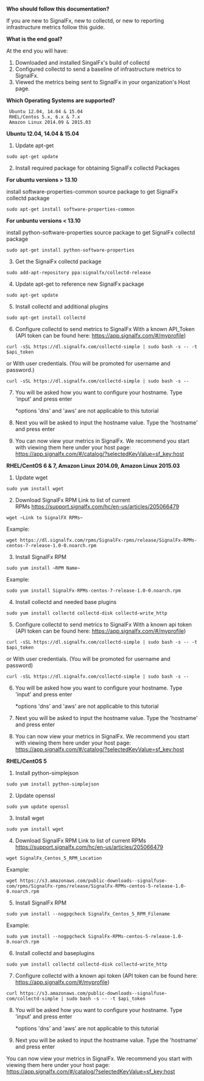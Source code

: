 **Who should follow this documentation?**

If you are new to SignalFx, new to collectd, or new to reporting infrastructure metrics follow this guide.

**What is the end goal?**

At the end you will have:
1. Downloaded and installed SingalFx's build of collectd
2. Configured collectd to send a baseline of infrastructure metrics to
SignalFx.
3. Viewed the metrics being sent to SignalFx in your organization's Host
page.

**Which Operating Systems are supported?**

     Ubuntu 12.04, 14.04 & 15.04
     RHEL/Centos 5.x, 6.x & 7.x
     Amazon Linux 2014.09 & 2015.03


**Ubuntu 12.04, 14.04 & 15.04**

1. Update apt-get

 ```sudo apt-get update```

2. Install required package for obtaining SignalFx collectd Packages

 **For ubuntu versions &gt; 13.10**

 install software-properties-common source package to get SignalFx
 collectd package

 ```sudo apt-get install software-properties-common```

 **For unbuntu versions &lt; 13.10**

 install python-software-properties source package to get SignalFx collectd package

 ```sudo apt-get install python-software-properties```

3. Get the SignalFx collectd package

 ```sudo add-apt-repository ppa:signalfx/collectd-release```

4. Update apt-get to reference new SignalFx package

 ```sudo apt-get update```

5. Install collectd and additional plugins

 ```sudo apt-get install collectd```

6. Configure collectd to send metrics to SignalFx
 With a known API_Token (API token can be found here: https://app.signalfx.com/#/myprofile)

 ```curl -sSL https://dl.signalfx.com/collectd-simple | sudo bash -s -- -t $api_token```

 or
 With user credentials. (You will be promoted for username and password.)

 ```curl -sSL https://dl.signalfx.com/collectd-simple | sudo bash -s --```

7. You will be asked how you want to configure your hostname. Type 'input' and press enter

     *options 'dns' and 'aws' are not applicable to this tutorial

8. Next you will be asked to input the hostname value. Type the 'hostname' and press enter

9. You can now view your metrics in SignalFx. We recommend you start with viewing them here under your host page:
 <https://app.signalfx.com/#/catalog/?selectedKeyValue=sf_key:host>


**RHEL/CentOS 6 & 7, Amazon Linux 2014.09, Amazon Linux 2015.03**
 
1. Update wget

 ```sudo yum install wget```

2. Download SignalFx RPM
 Link to list of current
 RPMs <https://support.signalfx.com/hc/en-us/articles/205066479>

 ```wget ~Link to SignalFX RPMs~```

 Example:

 ```wget https://dl.signalfx.com/rpms/SignalFx-rpms/release/SignalFx-RPMs-centos-7-release-1.0-0.noarch.rpm```

3. Install SignalFx RPM

 ```sudo yum install ~RPM Name~```

 Example:

 ```sudo yum install SignalFx-RPMs-centos-7-release-1.0-0.noarch.rpm```

4. Install collectd and needed base plugins

 ```sudo yum install collectd collectd-disk collectd-write_http```

5. Configure collectd to send metrics to SignalFx
 With a known api token (API token can be found here: https://app.signalfx.com/#/myprofile)

 ```curl -sSL https://dl.signalfx.com/collectd-simple | sudo bash -s -- -t $api_token```

 or
 With user credentials. (You will be promoted for username and password)

 ```curl -sSL https://dl.signalfx.com/collectd-simple | sudo bash -s --```

6. You will be asked how you want to configure your hostname. Type 'input' and press enter

     *options 'dns' and 'aws' are not applicable to this tutorial

7. Next you will be asked to input the hostname value. Type the 'hostname' and press enter

8. You can now view your metrics in SignalFx. We recommend you start with viewing them here under your host page:
 <https://app.signalfx.com/#/catalog/?selectedKeyValue=sf_key:host>


**RHEL/CentOS 5**

1. Install python-simplejson

 ```sudo yum install python-simplejson```

2. Update openssl

 ```sudo yum update openssl```

3. Install wget

 ```sudo yum install wget```

4. Download SignalFx RPM
 Link to list of current
 RPMs <https://support.signalfx.com/hc/en-us/articles/205066479>

 ```wget SignalFx_Centos_5_RPM_Location```

 Example:

 ```wget https://s3.amazonaws.com/public-downloads--signalfuse-com/rpms/SignalFx-rpms/release/SignalFx-RPMs-centos-5-release-1.0-0.noarch.rpm```

5. Install SignalFx RPM

 ```sudo yum install --nogpgcheck SignalFx_Centos_5_RPM_Filename```

 Example:

 ```sudo yum install --nogpgcheck SignalFx-RPMs-centos-5-release-1.0-0.noarch.rpm```

6. Install collectd and baseplugins

 ```sudo yum install collectd collectd-disk collectd-write_http```

7. Configure collectd with a known api token (API token can be found here: https://app.signalfx.com/#/myprofile)

 ```curl https://s3.amazonaws.com/public-downloads--signalfuse-com/collectd-simple | sudo bash -s -- -t $api_token```

8. You will be asked how you want to configure your hostname. Type 'input' and press enter

     *options 'dns' and 'aws' are not applicable to this tutorial

9. Next you will be asked to input the hostname value. Type the 'hostname' and press enter

 You can now view your metrics in SignalFx. We recommend you start with viewing them here under your host page:
<https://app.signalfx.com/#/catalog/?selectedKeyValue=sf_key:host>
